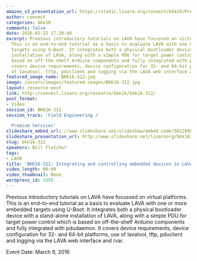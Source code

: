 ```yaml
---
amazon_s3_presentation_url: https://static.linaro.org/connect/bkk16/Presentations/Wednesday/BKK16-312.pdf
author: connect
categories: bkk16
comments: false
date: 2016-02-22 17:20:48
excerpt: Previous introductory tutorials on LAVA have focussed on virtual platforms.
  This is an end-to-end tutorial as a basis to evaluate LAVA with one or more embedded
  targets using U-Boot. It integrates both a physical bootloader device with a stand-alone
  installation of LAVA, along with a simple PDU for target power control which is
  based on off-the-shelf Arduino components and fully integrated with pdudaemon. It
  covers device requirements, device configuration for 32- and 64-bit platforms, use
  of lavatool, tftp, pduclient and logging via the LAVA web interface and /var.
featured_image_name: BKK16-312.jpg
image: /assets/images/featured-images/BKK16-312.jpg
layout: resource-post
link: http://connect.linaro.org/resource/bkk16/bkk16-312/
post_format:
- Video
session_id: BKK16-312
session_track: 'Field Engineering /

  Premium Services'
slideshare_embed_url: //www.slideshare.net/slideshow/embed_code/58229985
slideshare_presentation_url: http://www.slideshare.net/linaroorg/bkk16312-integrating-and-controlling-embedded-devices-in-lava
slug: bkk16-312
speakers: Bill Fletcher
tags:
- LAVA
title: 'BKK16-312: Integrating and controlling embedded devices in LAVA'
video_length: 00:00
video_thumbnail: None
wordpress_id: 3355
---
```


Previous introductory tutorials on LAVA have focussed on virtual platforms. This is an end-to-end tutorial as a basis to evaluate LAVA with one or more embedded targets using U-Boot. It integrates both a physical bootloader device with a stand-alone installation of LAVA, along with a simple PDU for target power control which is based on off-the-shelf Arduino components and fully integrated with pdudaemon. It covers device requirements, device configuration for 32- and 64-bit platforms, use of lavatool, tftp, pduclient and logging via the LAVA web interface and /var.

Event Date: March 9, 2016
